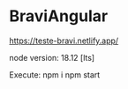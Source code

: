 # BraviAngular
https://teste-bravi.netlify.app/

node version: 18.12 [lts]

Execute:
npm i
npm start
